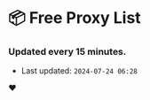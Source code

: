 # :package: Free Proxy List
### Updated every 15 minutes.

- Last updated: `2024-07-24 06:28`

:heart:
